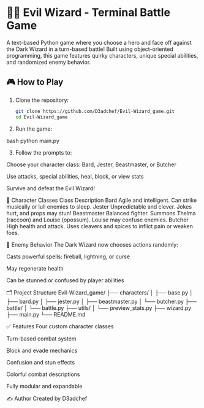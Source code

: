# 🧙‍♂️ Evil Wizard - Terminal Battle Game

A text-based Python game where you choose a hero and face off against the Dark Wizard in a turn-based battle! Built using object-oriented programming, this game features quirky characters, unique special abilities, and randomized enemy behavior.

## 🎮 How to Play

1. Clone the repository:
   ```bash
   git clone https://github.com/D3adchef/Evil-Wizard_game.git
   cd Evil-Wizard_game

2. Run the game:

bash
python main.py

3. Follow the prompts to:

Choose your character class: Bard, Jester, Beastmaster, or Butcher

Use attacks, special abilities, heal, block, or view stats

Survive and defeat the Evil Wizard!

🧠 Character Classes
Class	Description
Bard	Agile and intelligent. Can strike musically or lull enemies to sleep.
Jester	Unpredictable and clever. Jokes hurt, and props may stun!
Beastmaster	Balanced fighter. Summons Thelma (raccoon) and Louise (opossum). Louise may confuse enemies.
Butcher	High health and attack. Uses cleavers and spices to inflict pain or weaken foes.

🧙 Enemy Behavior
The Dark Wizard now chooses actions randomly:

Casts powerful spells: fireball, lightning, or curse

May regenerate health

Can be stunned or confused by player abilities

🗂️ Project Structure
Evil-Wizard_game/
├── characters/
│   ├── base.py
│   ├── bard.py
│   ├── jester.py
│   ├── beastmaster.py
│   └── butcher.py
├── battle/
│   └── battle.py
├── utils/
│   └── preview_stats.py
├── wizard.py
├── main.py
└── README.md

✅ Features
Four custom character classes

Turn-based combat system

Block and evade mechanics

Confusion and stun effects

Colorful combat descriptions

Fully modular and expandable

✍️ Author
Created by D3adchef